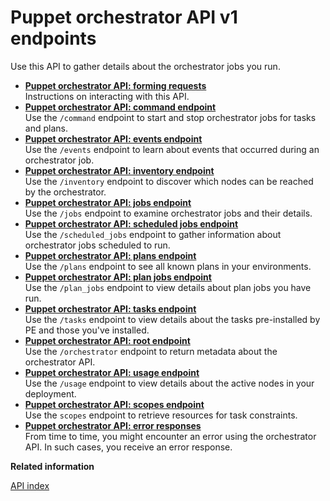 # Puppet orchestrator API v1 endpoints

Use this API to gather details about the orchestrator jobs you run.

-   **[Puppet orchestrator API: forming requests](orchestrator_api_forming_requests.md)**  
Instructions on interacting with this API.
-   **[Puppet orchestrator API: command endpoint](orchestrator_api_commands_endpoint.md#)**  
Use the `/command` endpoint to start and stop orchestrator jobs for tasks and plans.
-   **[Puppet orchestrator API: events endpoint](orchestrator_api_events.endpoint.md#)**  
Use the `/events` endpoint to learn about events that occurred during an orchestrator job.
-   **[Puppet orchestrator API: inventory endpoint](orchestrator_api_inventory.endpoint.md#)**  
Use the `/inventory` endpoint to discover which nodes can be reached by the orchestrator.
-   **[Puppet orchestrator API: jobs endpoint](orchestrator_api_jobs_endpoint.md#)**  
Use the `/jobs` endpoint to examine orchestrator jobs and their details.
-   **[Puppet orchestrator API: scheduled jobs endpoint](orchestrator_api_scheduled_jobs_endpoint.md#)**  
Use the `/scheduled_jobs` endpoint to gather information about orchestrator jobs scheduled to run.
-   **[Puppet orchestrator API: plans endpoint](orchestrator_api_plans_endpoint.md#)**  
Use the `/plans` endpoint to see all known plans in your environments.
-   **[Puppet orchestrator API: plan jobs endpoint](orchestrator_api_plan_jobs_endpoint.md#)**  
Use the `/plan_jobs` endpoint to view details about plan jobs you have run.
-   **[Puppet orchestrator API: tasks endpoint](orchestrator_api_tasks_endpoint.md#)**  
Use the `/tasks` endpoint to view details about the tasks pre-installed by PE and those you've installed.
-   **[Puppet orchestrator API: root endpoint](orchestrator_api_root.endpoint.md#)**  
Use the `/orchestrator` endpoint to return metadata about the orchestrator API.
-   **[Puppet orchestrator API: usage endpoint](orchestrator_api_usage_endpoint.md#)**  
 Use the `/usage` endpoint to view details about the active nodes in your deployment.
-   **[Puppet orchestrator API: scopes endpoint](orchestrator_api_scopes_endpoint.md#)**  
Use the `scopes` endpoint to retrieve resources for task constraints.
-   **[Puppet orchestrator API: error responses](orchestrator_api_error_responses.md)**  
From time to time, you might encounter an error using the orchestrator API. In such cases, you receive an error response.

**Related information**  


[API index](api_index.md#)

